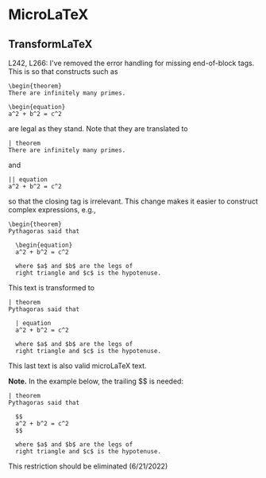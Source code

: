 # MicroLaTeX

## TransformLaTeX

L242, L266: I've removed the error handling for
missing end-of-block tags.  This is so that
constructs such as 

```
\begin{theorem}
There are infinitely many primes.

```

```
\begin{equation}
a^2 + b^2 = c^2

```

are legal as they stand. Note that they are translated
to 

```
| theorem
There are infinitely many primes.

```

and 

```
|| equation
a^2 + b^2 = c^2

```

so that the closing tag is irrelevant.  This change
makes it easier to construct complex expressions, e.g.,


```
\begin{theorem}
Pythagoras said that 

  \begin{equation}
  a^2 + b^2 = c^2
  
  where $a$ and $b$ are the legs of
  right triangle and $c$ is the hypotenuse.
```

This text is transformed to

```
| theorem
Pythagoras said that 

  | equation
  a^2 + b^2 = c^2
  
  where $a$ and $b$ are the legs of
  right triangle and $c$ is the hypotenuse.
```

This last text is also valid microLaTeX text.

**Note.**  In the example below, the trailing $$
is needed:

```
| theorem
Pythagoras said that 

  $$
  a^2 + b^2 = c^2
  $$
  
  where $a$ and $b$ are the legs of
  right triangle and $c$ is the hypotenuse.
```

This restriction should be eliminated (6/21/2022)

